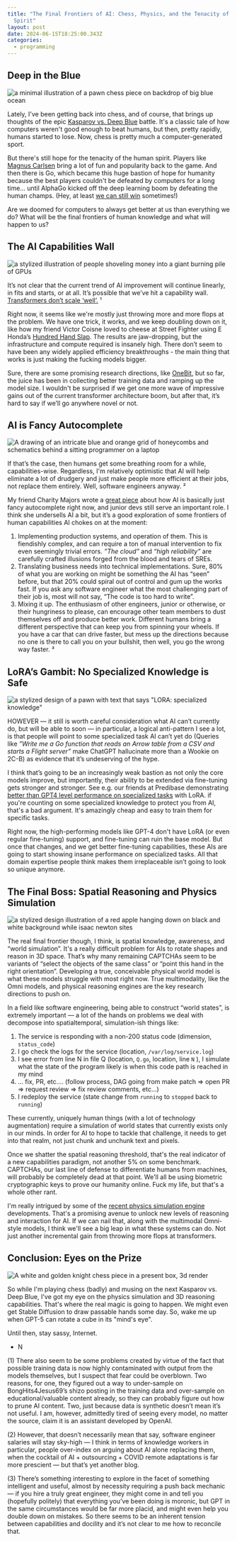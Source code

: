 ```yaml
---
title: "The Final Frontiers of AI: Chess, Physics, and the Tenacity of the Human
  Spirit"
layout: post
date: 2024-06-15T18:25:00.343Z
categories:
  - programming
---
```

## Deep in the Blue

![a minimal illustration of a pawn chess piece on backdrop of big blue ocean](/images/blue-chess-piece.png)

Lately, I've been getting back into chess, and of course, that brings up thoughts of the epic  [Kasparov vs. Deep Blue](https://www.perplexity.ai/search/kasparov-vs-deep-2BbaCuZ3TZ6HetXOLLH3Dg) battle. It's a classic tale of how computers weren't good enough to beat humans, but then, pretty rapidly, humans started to lose. Now, chess is pretty much a computer-generated sport.

But there's still hope for the tenacity of the human spirit. Players like [Magnus Carlsen](https://www.perplexity.ai/search/How-is-Magnus-ks4xpQ2JQcSQQR4sZpXv0g) bring a lot of fun and popularity back to the game. And then there is Go, which became this huge bastion of hope for humanity because the best players couldn't be defeated by computers for a long time... until AlphaGo kicked off the deep learning boom by defeating the human champs. (Hey, at least [we can still win](https://www.perplexity.ai/search/Can-humans-still-.zJwOhxsTyCI.xXR9q1KaA) sometimes!)

Are we doomed for computers to always get better at us than everything we do? What will be the final frontiers of human knowledge and what will happen to us?

## The AI Capabilities Wall

![a stylized illustration of people shoveling money into a giant burning pile of GPUs](/static/images/light-money-on-fire-with-gpus.png)

It’s not clear that the current trend of AI improvement will continue linearly, in fits and starts, or at all. It’s possible that we’ve hit a capability wall. [Transformers don’t scale ‘well’.](https://www.perplexity.ai/search/Limits-of-scaling-utGtpCyoTWKaRweRtNjOEA) ¹

Right now, it seems like we're mostly just throwing more and more flops at the problem. We have one trick, it works, and we keep doubling down on it, like how my friend Victor Coisne loved to cheese at Street Fighter using E Honda’s [Hundred Hand Slap](https://www.perplexity.ai/search/How-to-cheese-butWUyqzSGGVpzbPyj_opw). The results are jaw-dropping, but the infrastructure and compute required is insanely high. There don’t seem to have been any widely applied efficiency breakthroughs - the main thing that works is just making the fucking models bigger.

Sure, there are some promising research directions, like [OneBit](https://www.perplexity.ai/search/What-is-OneBit-mHVuTK44R3SVSPwkrDuDvw), but so far, the juice has been in collecting better training data and ramping up the model size. I wouldn't be surprised if we get one more wave of impressive gains out of the current transformer architecture boom, but after that, it’s hard to say if we’ll go anywhere novel or not.

## AI is Fancy Autocomplete

![A drawing of an intricate blue and orange grid of honeycombs and schematics behind a sitting programmer on a laptop](/images/honeycomb-computer.png)

If that’s the case, then humans get some breathing room for a while, capabilities-wise. Regardless, I'm relatively optimistic that AI will help eliminate a lot of drudgery and just make people more efficient at their jobs, not replace them entirely. Well, software engineers anyway. ²

My friend Charity Majors wrote a [great piece](https://stackoverflow.blog/2024/06/10/generative-ai-is-not-going-to-build-your-engineering-team-for-you/) about how AI is basically just fancy autocomplete right now, and junior devs still serve an important role. I think she undersells AI a bit, but it’s a good exploration of some frontiers of human capabilities AI chokes on at the moment:

1. Implementing production systems, and operation of them. This is fiendishly complex, and can require a ton of manual intervention to fix even seemingly trivial errors. *”The cloud”* and *“high reliability”* are carefully crafted illusions forged from the blood and tears of SREs.
2. Translating business needs into technical implementations. Sure, 80% of what you are working on might be something the AI has “seen” before, but that 20% could spiral out of control and gum up the works fast. If you ask any software engineer what the most challenging part of their job is, most will not say, “The code is too hard to write”.
3. Mixing it up. The enthusiasm of other engineers, junior or otherwise, or their hungriness to please, can encourage other team members to dust themselves off and produce better work. Different humans bring a different perspective that can keep you from spinning your wheels. If you have a car that can drive faster, but mess up the directions because no one is there to call you on your bullshit, then well, you go the wrong way faster. ³

## LoRA’s Gambit: No Specialized Knowledge is Safe

![a stylized design of a pawn with text that says "LORA: specialized knowledge"](/images/lora-specialized-knowledge.png)

HOWEVER — it still is worth careful consideration what AI can’t currently do, but will be able to soon — in particular, a logical anti-pattern I see a lot, is that people will point to some specialized task AI can’t yet do (Queries like *”Write me a Go function that reads an Arrow table from a CSV and starts a Flight server”* make ChatGPT hallucinate more than a Wookie on 2C-B) as evidence that it’s undeserving of the hype.

I think that’s going to be an increasingly weak bastion as not only the core models improve, but importantly, their ability to be extended via fine-tuning gets stronger and stronger. See e.g. our friends at Predibase demonstrating [better than GPT4 level performance on specialized tasks](https://predibase.com/blog/lora-land-fine-tuned-open-source-llms-that-outperform-gpt-4) with LoRA. if you're counting on some specialized knowledge to protect you from AI, that's a bad argument. It's amazingly cheap and easy to train them for specific tasks.

Right now, the high-performing models like GPT-4 don't have LoRA (or even regular fine-tuning) support, and fine-tuning can ruin the base model. But once that changes, and we get better fine-tuning capabilities, these AIs are going to start showing insane performance on specialized tasks. All that domain expertise people think makes them irreplaceable isn’t going to look so unique anymore.

## The Final Boss: Spatial Reasoning and Physics Simulation

![a stylized design illustration of a red apple hanging down on black and white background while isaac newton sites](/static/images/newton-with-apple.png)

The real final frontier though, I think, is spatial knowledge, awareness, and “world simulation”. It's a really difficult problem for AIs to rotate shapes and reason in 3D space. That’s why many remaining CAPTCHAs seem to be variants of “select the objects of the same class” or “point this hand in the right orientation”. Developing a true, conceivable physical world model is what these models struggle with most right now. True multimodality, like the Omni models, and physical reasoning engines are the key research directions to push on.

In a field like software engineering, being able to construct “world states”, is extremely important — a lot of the hands on problems we deal with decompose into spatialtemporal, simulation-ish things like:

1. The service is responding with a non-200 status code (dimension, `status_code`)
2. I go check the logs for the service (location, `/var/log/service.log`) 
3. I see error from line N in file Q (location, `Q.go`, location, line `N` ), I simulate what the state of the program likely is when this code path is reached in my mind
4. … fix, PR, etc…. (follow process, DAG going from make patch ⇒ open PR ⇒ request review ⇒ fix review comments, etc…)
5. I redeploy the service (state change from `running` to `stopped` back to `running`)

These currently, uniquely human things (with a lot of technology augmentation) require a simulation of world states that currently exists only in our minds. In order for AI to hope to tackle that challenge, it needs to get into that realm, not just chunk and unchunk text and pixels.

Once we shatter the spatial reasoning threshold, that's the real indicator of a new capabilities paradigm, not another 5% on some benchmark. CAPTCHAs, our last line of defense to differentiate humans from machines, will probably be completely dead at that point. We'll all be using biometric cryptographic keys to prove our humanity online. Fuck my life, but that's a whole other rant.

I'm really intrigued by some of the [recent physics simulation engine](https://www.perplexity.ai/search/What-is-Kling-xtVLqoNyRS.mx1bWUu1G9A) developments. That's a promising avenue to unlock new levels of reasoning and interaction for AI. If we can nail that, along with the multimodal Omni-style models, I think we'll see a big leap in what these systems can do. Not just another incremental gain from throwing more flops at transformers.

## Conclusion: Eyes on the Prize

![A white and golden knight chess piece in a present box, 3d render](/images/golden-chess-piece.png)

So while I'm playing chess (badly) and musing on the next Kasparov vs. Deep Blue, I've got my eye on the physics simulation and 3D reasoning capabilities. That's where the real magic is going to happen. We might even get Stable Diffusion to draw passable hands some day. So, wake me up when GPT-5 can rotate a cube in its "mind's eye".

Until then, stay sassy, Internet.

* N

(1) There also seem to be some problems created by virtue of the fact that possible training data is now highly contaminated with output from the models themselves, but I suspect that fear could be overblown. Two reasons, for one, they figured out a way to under-sample on BongHits4Jesus69’s shizo posting in the training data and over-sample on educational/valuable content already, so they can probably figure out how to prune AI content. Two, just because data is synthetic doesn’t mean it’s not useful. I am, however, admittedly tired of seeing every model, no matter the source, claim it is an assistant developed by OpenAI.

(2) However, that doesn’t necessarily mean that say, software engineer salaries will stay sky-high — I think in terms of knowledge workers in particular, people over-index on arguing about AI alone replacing them, when the cocktail of AI + outsourcing + COVID remote adaptations is far more prescient — but that’s yet another blog.

(3) There’s something interesting to explore in the facet of something intelligent and useful, almost by necessity requiring a push back mechanic — if you hire a truly great engineer, they might come in and tell you (hopefully politely) that everything you’ve been doing is moronic, but GPT in the same circumstances would be far more placid, and might even help you double down on mistakes. So there seems to be an inherent tension between capabilities and docility and it’s not clear to me how to reconcile that.
